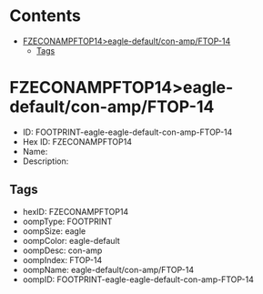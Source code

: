 



Contents
========

* [FZECONAMPFTOP14>eagle-default/con-amp/FTOP-14](#fzeconampftop14eagle-defaultcon-ampftop-14)
	* [Tags](#tags)

# FZECONAMPFTOP14>eagle-default/con-amp/FTOP-14

- ID: FOOTPRINT-eagle-eagle-default-con-amp-FTOP-14
- Hex ID: FZECONAMPFTOP14
- Name: 
- Description: 

## Tags

- hexID: FZECONAMPFTOP14
- oompType: FOOTPRINT
- oompSize: eagle
- oompColor: eagle-default
- oompDesc: con-amp
- oompIndex: FTOP-14
- oompName: eagle-default/con-amp/FTOP-14
- oompID: FOOTPRINT-eagle-eagle-default-con-amp-FTOP-14
